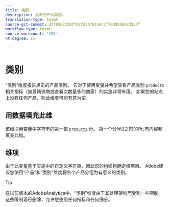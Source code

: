 ```yaml
---
title: 类别
description: 点击的产品类别。
translation-type: tm+mt
source-git-commit: d3f92d72207f027d35f81a4ccf70d01569c3557f
workflow-type: tm+mt
source-wordcount: '155'
ht-degree: 1%

---
```



# 类别

“类别”维度报告点击的产品类别。 它对于使用变量并希望查看产品类别 `products` 相关指标（如最畅销商或查看次数最多的商家）的实施非常有用。 如果您的站点上没有任何产品，则此维度可能有意为空。

## 用数据填充此维

该维引用变量中字符串的第一部 [`products`](/help/implement/vars/page-vars/products.md) 分。 第一个分号()之前的所`;`有内容都填充此维。

## 维项

由于此变量基于实施中的自定义字符串，因此您的组织将确定维项目。 Adobe建议您使用“产品”和“类别”维度将各个产品分组为有意义的类别。

>[!TIP]
>
>在以前版本的AdobeAnalytics中，“类别”维度由于其处理架构而受到一些限制。 这些限制现已删除，允许您使用任何指标和任何细分。
